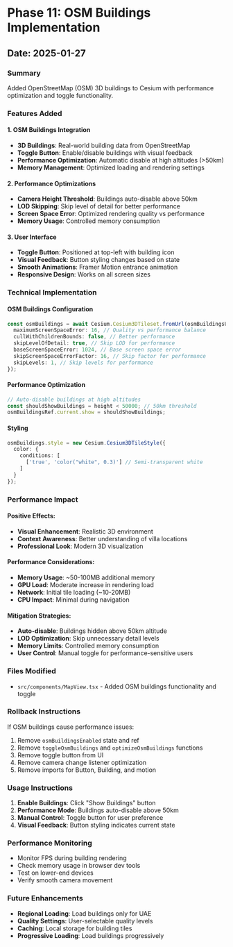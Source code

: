 # Phase 11: OSM Buildings Implementation

## Date: 2025-01-27

### Summary
Added OpenStreetMap (OSM) 3D buildings to Cesium with performance optimization and toggle functionality.

### Features Added

#### 1. OSM Buildings Integration
- **3D Buildings**: Real-world building data from OpenStreetMap
- **Toggle Button**: Enable/disable buildings with visual feedback
- **Performance Optimization**: Automatic disable at high altitudes (>50km)
- **Memory Management**: Optimized loading and rendering settings

#### 2. Performance Optimizations
- **Camera Height Threshold**: Buildings auto-disable above 50km
- **LOD Skipping**: Skip level of detail for better performance
- **Screen Space Error**: Optimized rendering quality vs performance
- **Memory Usage**: Controlled memory consumption

#### 3. User Interface
- **Toggle Button**: Positioned at top-left with building icon
- **Visual Feedback**: Button styling changes based on state
- **Smooth Animations**: Framer Motion entrance animation
- **Responsive Design**: Works on all screen sizes

### Technical Implementation

#### OSM Buildings Configuration
```typescript
const osmBuildings = await Cesium.Cesium3DTileset.fromUrl(osmBuildingsUrl, {
  maximumScreenSpaceError: 16, // Quality vs performance balance
  cullWithChildrenBounds: false, // Better performance
  skipLevelOfDetail: true, // Skip LOD for performance
  baseScreenSpaceError: 1024, // Base screen space error
  skipScreenSpaceErrorFactor: 16, // Skip factor for performance
  skipLevels: 1, // Skip levels for performance
});
```

#### Performance Optimization
```typescript
// Auto-disable buildings at high altitudes
const shouldShowBuildings = height < 50000; // 50km threshold
osmBuildingsRef.current.show = shouldShowBuildings;
```

#### Styling
```typescript
osmBuildings.style = new Cesium.Cesium3DTileStyle({
  color: {
    conditions: [
      ['true', 'color("white", 0.3)'] // Semi-transparent white
    ]
  }
});
```

### Performance Impact

#### Positive Effects:
- **Visual Enhancement**: Realistic 3D environment
- **Context Awareness**: Better understanding of villa locations
- **Professional Look**: Modern 3D visualization

#### Performance Considerations:
- **Memory Usage**: ~50-100MB additional memory
- **GPU Load**: Moderate increase in rendering load
- **Network**: Initial tile loading (~10-20MB)
- **CPU Impact**: Minimal during navigation

#### Mitigation Strategies:
- **Auto-disable**: Buildings hidden above 50km altitude
- **LOD Optimization**: Skip unnecessary detail levels
- **Memory Limits**: Controlled memory consumption
- **User Control**: Manual toggle for performance-sensitive users

### Files Modified
- `src/components/MapView.tsx` - Added OSM buildings functionality and toggle

### Rollback Instructions
If OSM buildings cause performance issues:
1. Remove `osmBuildingsEnabled` state and ref
2. Remove `toggleOsmBuildings` and `optimizeOsmBuildings` functions
3. Remove toggle button from UI
4. Remove camera change listener optimization
5. Remove imports for Button, Building, and motion

### Usage Instructions
1. **Enable Buildings**: Click "Show Buildings" button
2. **Performance Mode**: Buildings auto-disable above 50km
3. **Manual Control**: Toggle button for user preference
4. **Visual Feedback**: Button styling indicates current state

### Performance Monitoring
- Monitor FPS during building rendering
- Check memory usage in browser dev tools
- Test on lower-end devices
- Verify smooth camera movement

### Future Enhancements
- **Regional Loading**: Load buildings only for UAE
- **Quality Settings**: User-selectable quality levels
- **Caching**: Local storage for building tiles
- **Progressive Loading**: Load buildings progressively 